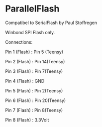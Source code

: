 # ParallelFlash

Compatibel to SerialFlash by Paul Stoffregen

Winbond SPI Flash only.


Connections:

Pin 1 (Flash) : Pin 5 (Teensy)

Pin 2 (Flash) : Pin 14(Teensy)

Pin 3 (Flash) : Pin 7(Teensy)

Pin 4 (Flash) : GND

Pin 5 (Flash) : Pin 2(Teensy)

Pin 6 (Flash) : Pin 20(Teensy)

Pin 7 (Flash) : Pin 8(Teensy)

Pin 8 (Flash) : 3.3Volt

